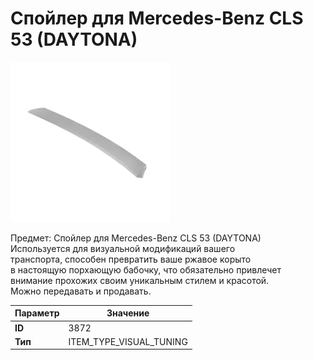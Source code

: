 # Спойлер для Mercedes-Benz CLS 53 (DAYTONA)

![Item Image](../img/3872.webp?raw=true)

Предмет: Спойлер для Mercedes-Benz CLS 53 (DAYTONA)<br>Используется для визуальной модификаций вашего<br>транспорта, способен превратить ваше ржавое корыто<br>в настоящую порхающую бабочку, что обязательно привлечет<br>внимание прохожих своим уникальным стилем и красотой.<br>Можно передавать и продавать.


| Параметр | Значение |
|----------|----------|
| **ID** | 3872 |
| **Тип** | ITEM_TYPE_VISUAL_TUNING |

